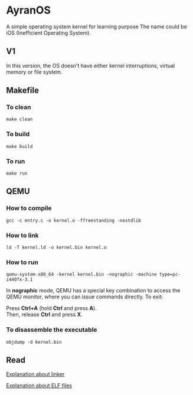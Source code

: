 # AyranOS
A simple operating system kernel for learning purpose
The name could be iOS (Inefficient Operating System).

## V1
In this version, the OS doesn't have either kernel
interruptions, virtual memory or file system.

## Makefile

### To clean

```
make clean
```

### To build

```
make build
```

### To run

```
make run
```

## QEMU

### How to compile

```
gcc -c entry.c -o kernel.o -ffreestanding -nostdlib
```

### How to link

```
ld -T kernel.ld -o kernel.bin kernel.o
```

### How to run

```
qemu-system-x86_64 -kernel kernel.bin -nographic -machine type=pc-i440fx-3.1
```

In **nographic** mode, QEMU has a special key combination to access the QEMU monitor, where you can issue commands directly. To exit:

Press **Ctrl+A** (hold **Ctrl** and press **A**).  
Then, release **Ctrl** and press **X**.

### To disassemble the executable

```
objdump -d kernel.bin
```

## Read

[Explanation about linker](archives/kernel-qemu-c-language/README.md)

[Explanation about ELF files](archives/kernel-qemu-test/README.md)
